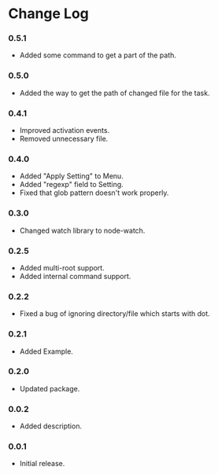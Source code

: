 # Change Log

### 0.5.1
* Added some command to get a part of the path.

### 0.5.0
* Added the way to get the path of changed file for the task.

### 0.4.1
* Improved activation events.
* Removed unnecessary file.

### 0.4.0
* Added "Apply Setting" to Menu.
* Added "regexp" field to Setting.
* Fixed that glob pattern doesn't work properly.
 
### 0.3.0
* Changed watch library to node-watch.

### 0.2.5
* Added multi-root support.
* Added internal command support.

### 0.2.2
* Fixed a bug of ignoring directory/file which starts with dot.

### 0.2.1
* Added Example.

### 0.2.0
* Updated package.

### 0.0.2
* Added description.

### 0.0.1
* Initial release.
